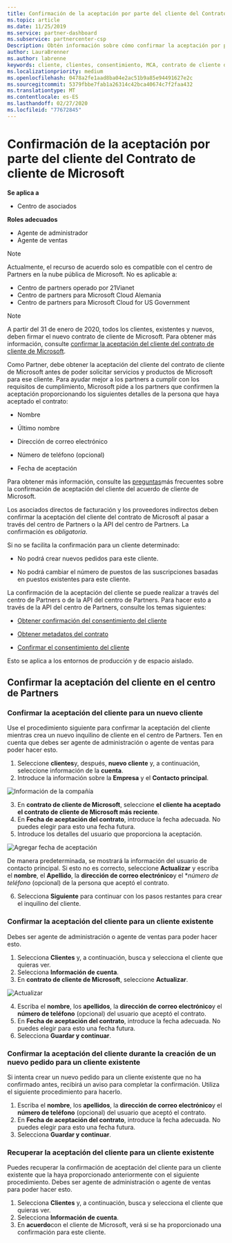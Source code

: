 ```yaml
---
title: Confirmación de la aceptación por parte del cliente del Contrato de cliente de Microsoft | Centro de partners
ms.topic: article
ms.date: 11/25/2019
ms.service: partner-dashboard
ms.subservice: partnercenter-csp
Description: Obtén información sobre cómo confirmar la aceptación por parte del cliente del Contrato de cliente de Microsoft. Puede ser necesario para hacer pedidos de productos y servicios de Microsoft para los clientes.
author: LauraBrenner
ms.author: labrenne
keywords: cliente, clientes, consentimiento, MCA, contrato de cliente de Microsoft, plantillas de contrato de cliente
ms.localizationpriority: medium
ms.openlocfilehash: 0478a2fe1aad8ba04e2ac51b9a85e94491627e2c
ms.sourcegitcommit: 5379fbbe7fab1a26314c42bca40674c7f2faa432
ms.translationtype: MT
ms.contentlocale: es-ES
ms.lasthandoff: 02/27/2020
ms.locfileid: "77672845"
---
```

# <a name="confirm-customer-acceptance-of-the-microsoft-customer-agreement"></a>Confirmación de la aceptación por parte del cliente del Contrato de cliente de Microsoft

**Se aplica a**
-  Centro de asociados

**Roles adecuados**

- Agente de administrador
- Agente de ventas

> [!NOTE]
> Actualmente, el recurso de acuerdo solo es compatible con el centro de Partners en la nube pública de Microsoft. No es aplicable a:
> * Centro de partners operado por 21Vianet
> * Centro de partners para Microsoft Cloud Alemania
> * Centro de partners para Microsoft Cloud for US Government

>[!NOTE]
>A partir del 31 de enero de 2020, todos los clientes, existentes y nuevos, deben firmar el nuevo contrato de cliente de Microsoft. Para obtener más información, consulte [confirmar la aceptación del cliente del contrato de cliente de Microsoft](confirm-customer-agreement.md).

Como Partner, debe obtener la aceptación del cliente del contrato de cliente de Microsoft antes de poder solicitar servicios y productos de Microsoft para ese cliente. Para ayudar mejor a los partners a cumplir con los requisitos de cumplimiento, Microsoft pide a los partners que confirmen la aceptación proporcionando los siguientes detalles de la persona que haya aceptado el contrato: 

-   Nombre

-   Último nombre

-   Dirección de correo electrónico

-   Número de teléfono (opcional)

-   Fecha de aceptación

Para obtener más información, consulte las [preguntas](https://docs.microsoft.com/partner-center/confirm-consent-faq)más frecuentes sobre la confirmación de aceptación del cliente del acuerdo de cliente de Microsoft.

Los asociados directos de facturación y los proveedores indirectos deben confirmar la aceptación del cliente del contrato de Microsoft al pasar a través del centro de Partners o la API del centro de Partners. La confirmación es *obligatoria*.

Si no se facilita la confirmación para un cliente determinado:

-   No podrá crear nuevos pedidos para este cliente.

-   No podrá cambiar el número de puestos de las suscripciones basadas en puestos existentes para este cliente.

La confirmación de la aceptación del cliente se puede realizar a través del centro de Partners o de la API del centro de Partners. Para hacer esto a través de la API del centro de Partners, consulte los temas siguientes: 

-   [Obtener confirmación del consentimiento del cliente](https://docs.microsoft.com/partner-center/develop/get-confirmation-of-customer-consent)

-   [Obtener metadatos del contrato](https://docs.microsoft.com/partner-center/develop/get-agreement-metadata)

-   [Confirmar el consentimiento del cliente](https://docs.microsoft.com/partner-center/develop/confirm-customer-consent)


Esto se aplica a los entornos de producción y de espacio aislado.

## <a name="confirming-customer-acceptance-in-partner-center"></a>Confirmar la aceptación del cliente en el centro de Partners

### <a name="confirm-customer-acceptance-for-a-new-customer"></a>Confirmar la aceptación del cliente para un nuevo cliente

Use el procedimiento siguiente para confirmar la aceptación del cliente mientras crea un nuevo inquilino de cliente en el centro de Partners. Ten en cuenta que debes ser agente de administración o agente de ventas para poder hacer esto.

1. Seleccione **clientes**y, después, **nuevo cliente** y, a continuación, seleccione información de la **cuenta**.
2. Introduce la información sobre la **Empresa** y el **Contacto principal**.

![Información de la compañía](images/mca/mca1.png)

3. En **contrato de cliente de Microsoft**, seleccione **el cliente ha aceptado el contrato de cliente de Microsoft más reciente**.
4. En **Fecha de aceptación del contrato**, introduce la fecha adecuada. No puedes elegir para esto una fecha futura.
5. Introduce los detalles del usuario que proporciona la aceptación.

![Agregar fecha de aceptación](images/mca/MCA3.png)

De manera predeterminada, se mostrará la información del usuario de contacto principal. Si esto no es correcto, seleccione **Actualizar** y escriba el **nombre**, el **Apellido**, la **dirección de correo electrónico**y el **número de teléfono* (opcional) de la persona que aceptó el contrato.

6. Selecciona **Siguiente** para continuar con los pasos restantes para crear el inquilino del cliente.

### <a name="confirm-customer-acceptance-for-an-existing-customer"></a>Confirmar la aceptación del cliente para un cliente existente

Debes ser agente de administración o agente de ventas para poder hacer esto.

1. Selecciona **Clientes** y, a continuación, busca y selecciona el cliente que quieras ver.
2. Selecciona **Información de cuenta**.
3. En **contrato de cliente de Microsoft**, seleccione **Actualizar**.

![Actualizar](images/mca/mca4.png)

4. Escriba el **nombre**, los **apellidos**, la **dirección de correo electrónico**y el **número de teléfono** (opcional) del usuario que aceptó el contrato.
5. En **Fecha de aceptación del contrato**, introduce la fecha adecuada. No puedes elegir para esto una fecha futura.
6. Selecciona **Guardar y continuar**.

### <a name="confirm-customer-acceptance-while-creating-new-order-for-an-existing-customer"></a>Confirmar la aceptación del cliente durante la creación de un nuevo pedido para un cliente existente

Si intenta crear un nuevo pedido para un cliente existente que no ha confirmado antes, recibirá un aviso para completar la confirmación. Utiliza el siguiente procedimiento para hacerlo.

1. Escriba el **nombre**, los **apellidos**, la **dirección de correo electrónico**y el **número de teléfono** (opcional) del usuario que aceptó el contrato.
2. En **Fecha de aceptación del contrato**, introduce la fecha adecuada. No puedes elegir para esto una fecha futura.
3. Selecciona **Guardar y continuar**.

### <a name="retrieve-confirmation-of-customer-acceptance-for-an-existing-customer"></a>Recuperar la aceptación del cliente para un cliente existente

Puedes recuperar la confirmación de aceptación del cliente para un cliente existente que la haya proporcionado anteriormente con el siguiente procedimiento. Debes ser agente de administración o agente de ventas para poder hacer esto.

1. Selecciona **Clientes** y, a continuación, busca y selecciona el cliente que quieras ver.
2. Selecciona **Información de cuenta**.
3. En **acuerdo**con el cliente de Microsoft, verá si se ha proporcionado una confirmación para este cliente.
